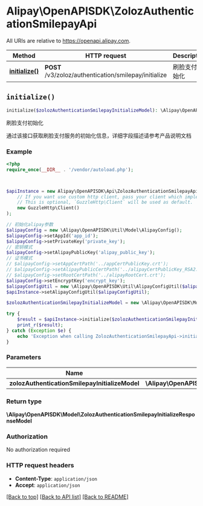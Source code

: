 # Alipay\OpenAPISDK\ZolozAuthenticationSmilepayApi

All URIs are relative to https://openapi.alipay.com.

Method | HTTP request | Description
------------- | ------------- | -------------
[**initialize()**](ZolozAuthenticationSmilepayApi.md#initialize) | **POST** /v3/zoloz/authentication/smilepay/initialize | 刷脸支付初始化


## `initialize()`

```php
initialize($zolozAuthenticationSmilepayInitializeModel): \Alipay\OpenAPISDK\Model\ZolozAuthenticationSmilepayInitializeResponseModel
```

刷脸支付初始化

通过该接口获取刷脸支付服务的初始化信息，详细字段描述请参考产品说明文档

### Example

```php
<?php
require_once(__DIR__ . '/vendor/autoload.php');



$apiInstance = new Alipay\OpenAPISDK\Api\ZolozAuthenticationSmilepayApi(
    // If you want use custom http client, pass your client which implements `GuzzleHttp\ClientInterface`.
    // This is optional, `GuzzleHttp\Client` will be used as default.
    new GuzzleHttp\Client()
);

// 初始化alipay参数
$alipayConfig = new \Alipay\OpenAPISDK\Util\Model\AlipayConfig();
$alipayConfig->setAppId('app_id');
$alipayConfig->setPrivateKey('private_key');
// 密钥模式
$alipayConfig->setAlipayPublicKey('alipay_public_key');
// 证书模式
// $alipayConfig->setAppCertPath('../appCertPublicKey.crt');
// $alipayConfig->setAlipayPublicCertPath('../alipayCertPublicKey_RSA2.crt');
// $alipayConfig->setRootCertPath('../alipayRootCert.crt');
$alipayConfig->setEncryptKey('encrypt_key');
$alipayConfigUtil = new \Alipay\OpenAPISDK\Util\AlipayConfigUtil($alipayConfig);
$apiInstance->setAlipayConfigUtil($alipayConfigUtil);

$zolozAuthenticationSmilepayInitializeModel = new \Alipay\OpenAPISDK\Model\ZolozAuthenticationSmilepayInitializeModel(); // \Alipay\OpenAPISDK\Model\ZolozAuthenticationSmilepayInitializeModel

try {
    $result = $apiInstance->initialize($zolozAuthenticationSmilepayInitializeModel);
    print_r($result);
} catch (Exception $e) {
    echo 'Exception when calling ZolozAuthenticationSmilepayApi->initialize: ', $e->getMessage(), PHP_EOL;
}
```

### Parameters

Name | Type | Description  | Notes
------------- | ------------- | ------------- | -------------
 **zolozAuthenticationSmilepayInitializeModel** | **\Alipay\OpenAPISDK\Model\ZolozAuthenticationSmilepayInitializeModel**|  | [optional]

### Return type

**\Alipay\OpenAPISDK\Model\ZolozAuthenticationSmilepayInitializeResponseModel**

### Authorization

No authorization required

### HTTP request headers

- **Content-Type**: `application/json`
- **Accept**: `application/json`

[[Back to top]](#) [[Back to API list]](../../README.md#api-endpoints)
[[Back to README]](../../README.md)
